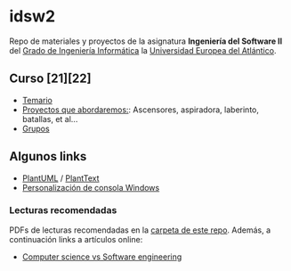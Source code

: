 # idsw2
Repo de materiales y proyectos de la asignatura **Ingeniería del Software II** del [Grado de Ingeniería Informática](https://www.uneatlantico.es/escuela-politecnica-superior/estudios-grado-oficial-en-ingenieria-informatica) la [Universidad Europea del Atlántico](https://www.uneatlantico.es). 

## Curso [21][22]
* [Temario](docs/temario.md)
* [Proyectos que abordaremos:](docs/proyectos.md): Ascensores, aspiradora, laberinto, batallas, et al...
* [Grupos](docs/grupos.md)

## Algunos links
* [PlantUML](http://www.plantuml.com) / [PlantText](http://www.planttext.com)
* [Personalización de consola Windows](https://www.hanselman.com/blog/my-ultimate-powershell-prompt-with-oh-my-posh-and-the-windows-terminal)
### Lecturas recomendadas
PDFs de lecturas recomendadas en la [carpeta de este repo](./lecturas/). Además, a continuación links a artículos online:
* [Computer science vs Software engineering](https://interestingengineering.com/computer-science-vs-software-engineering-how-are-they-different)